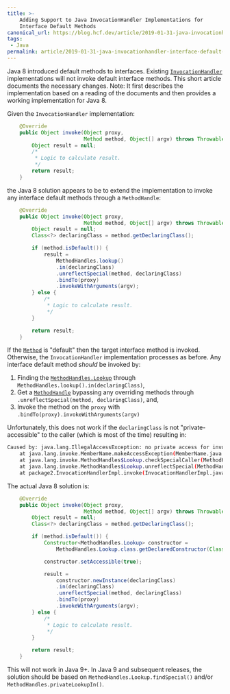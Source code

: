 ```yaml
---
title: >-
    Adding Support to Java InvocationHandler Implementations for
    Interface Default Methods
canonical_url: https://blog.hcf.dev/article/2019-01-31-java-invocationhandler-interface-default-methods/
tags:
 - Java
permalink: article/2019-01-31-java-invocationhandler-interface-default-methods
---
```


Java 8 introduced default methods to interfaces.  Existing
[`InvocationHandler`](https://docs.oracle.com/javase/8/docs/api/java/lang/reflect/InvocationHandler.html?is-external=true)
implementations will not invoke default interface methods.  This short
article documents the necessary changes.  Note: It first describes the
implementation based on a reading of the documents and then provides a
working implementation for Java 8.

Given the `InvocationHandler` implementation:

``` java
    @Override
    public Object invoke(Object proxy,
                         Method method, Object[] argv) throws Throwable {
        Object result = null;
        /*
         * Logic to calculate result.
         */
        return result;
    }
```

the Java 8 solution appears to be to extend the implementation to invoke any
interface default methods through a `MethodHandle`:

``` java
    @Override
    public Object invoke(Object proxy,
                         Method method, Object[] argv) throws Throwable {
        Object result = null;
        Class<?> declaringClass = method.getDeclaringClass();

        if (method.isDefault()) {
            result =
                MethodHandles.lookup()
                .in(declaringClass)
                .unreflectSpecial(method, declaringClass)
                .bindTo(proxy)
                .invokeWithArguments(argv);
        } else {
            /*
             * Logic to calculate result.
             */
        }

        return result;
    }
```

If the
[`Method`](https://docs.oracle.com/javase/8/docs/api/java/lang/reflect/Method.html)
is "default" then the target interface method is invoked.  Otherwise, the
`InvocationHandler` implementation processes as before.  Any interface
default method *should* be invoked by:

1. Finding the
   [`MethodHandles.Lookup`](https://docs.oracle.com/javase/8/docs/api/java/lang/invoke/MethodHandles.Lookup.html)
   through `MethodHandles.lookup().in(declaringClass)`,
2. Get a
   [`MethodHandle`](https://docs.oracle.com/javase/8/docs/api/java/lang/invoke/MethodHandle.html)
   bypassing any overriding methods through
   `.unreflectSpecial(method, declaringClass)`, and,
3. Invoke the method on the `proxy` with
   `.bindTo(proxy).invokeWithArguments(argv)`

Unfortunately, this does not work if the `declaringClass` is not
"private-accessible" to the caller (which is most of the time) resulting in:

``` bash
Caused by: java.lang.IllegalAccessException: no private access for invokespecial: interface package1.SomeInterface, from package1.SomeInterface/public
	at java.lang.invoke.MemberName.makeAccessException(MemberName.java:850)
	at java.lang.invoke.MethodHandles$Lookup.checkSpecialCaller(MethodHandles.java:1572)
	at java.lang.invoke.MethodHandles$Lookup.unreflectSpecial(MethodHandles.java:1231)
	at package2.InvocationHandlerImpl.invoke(InvocationHandlerImpl.java:59)
```

The actual Java 8 solution is:

``` java
    @Override
    public Object invoke(Object proxy,
                         Method method, Object[] argv) throws Throwable {
        Object result = null;
        Class<?> declaringClass = method.getDeclaringClass();

        if (method.isDefault()) {
            Constructor<MethodHandles.Lookup> constructor =
                MethodHandles.Lookup.class.getDeclaredConstructor(Class.class);

            constructor.setAccessible(true);

            result =
                constructor.newInstance(declaringClass)
                .in(declaringClass)
                .unreflectSpecial(method, declaringClass)
                .bindTo(proxy)
                .invokeWithArguments(argv);
        } else {
            /*
             * Logic to calculate result.
             */
        }

        return result;
    }
```

This will not work in Java 9+.  In Java 9 and subsequent releases, the
solution should be based on `MethodHandles.Lookup.findSpecial()` and/or
`MethodHandles.privateLookupIn()`.
